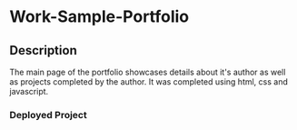 # Work-Sample-Portfolio
## Description
  The main page of the portfolio showcases details about it's author as well as projects completed by the author. It was completed using html, css and javascript. 
### Deployed Project
